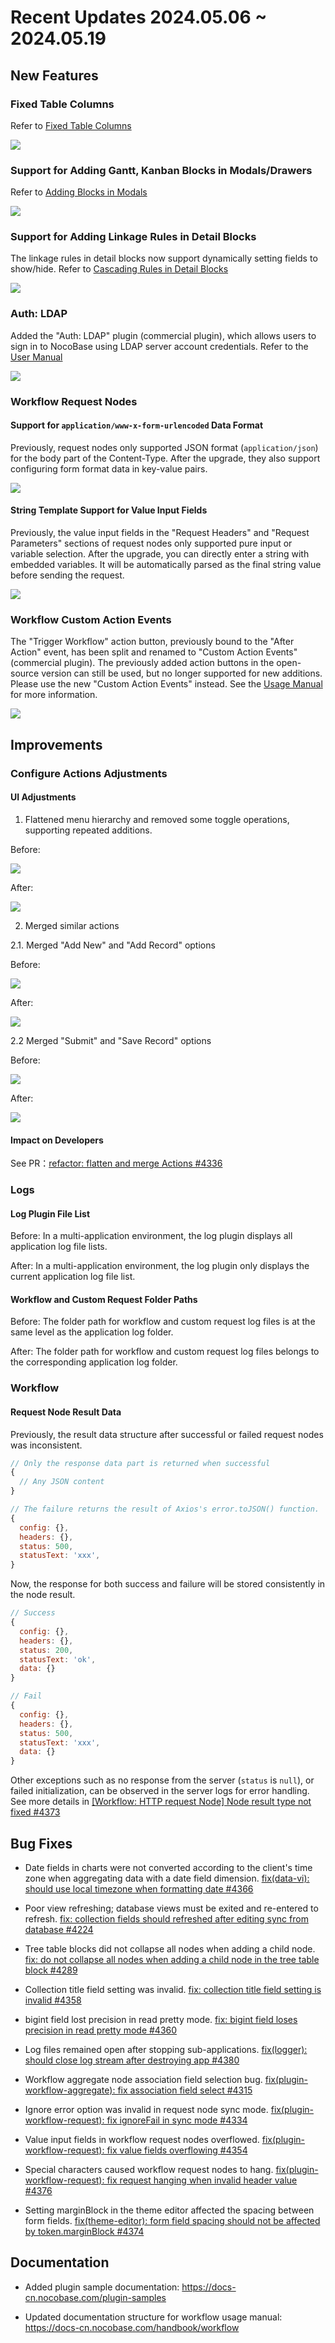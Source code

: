 # Recent Updates 2024.05.06 ~ 2024.05.19

## New Features

### Fixed Table Columns

Refer to [Fixed Table Columns](https://docs-cn.nocobase.com/handbook/ui/fields/generic/table-column#%E5%9B%BA%E5%AE%9A%E5%88%97)

<img src="https://nocobase-docs.oss-cn-beijing.aliyuncs.com/202405191512587.png"/>

### Support for Adding Gantt, Kanban Blocks in Modals/Drawers

Refer to [Adding Blocks in Modals](https://docs-cn.nocobase.com/handbook/ui/pop-up)

<img src="https://nocobase-docs.oss-cn-beijing.aliyuncs.com/202405191512280.png"/>

### Support for Adding Linkage Rules in Detail Blocks

The linkage rules in detail blocks now support dynamically setting fields to show/hide. Refer to [Cascading Rules in Detail Blocks](https://docs-cn.nocobase.com/handbook/ui/blocks/data-blocks/details#%E8%81%94%E5%8A%A8%E8%A7%84%E5%88%99)

<img src="https://nocobase-docs.oss-cn-beijing.aliyuncs.com/202405191513781.png"/>

### Auth: LDAP

Added the "Auth: LDAP" plugin (commercial plugin), which allows users to sign in to NocoBase using LDAP server account credentials. Refer to the [User Manual](https://docs-cn.nocobase.com/handbook/auth-ldap)

<img src="https://nocobase-docs.oss-cn-beijing.aliyuncs.com/202405191513995.png"/>

### Workflow Request Nodes

#### Support for `application/www-x-form-urlencoded` Data Format

Previously, request nodes only supported JSON format (`application/json`) for the body part of the Content-Type. After the upgrade, they also support configuring form format data in key-value pairs.

<img src="https://nocobase-docs.oss-cn-beijing.aliyuncs.com/202405191514472.png"/>

#### String Template Support for Value Input Fields

Previously, the value input fields in the "Request Headers" and "Request Parameters" sections of request nodes only supported pure input or variable selection. After the upgrade, you can directly enter a string with embedded variables. It will be automatically parsed as the final string value before sending the request.

<img src="https://nocobase-docs.oss-cn-beijing.aliyuncs.com/202405191514748.png"/>

### Workflow Custom Action Events

The "Trigger Workflow" action button, previously bound to the "After Action" event, has been split and renamed to "Custom Action Events" (commercial plugin). The previously added action buttons in the open-source version can still be used, but no longer supported for new additions. Please use the new "Custom Action Events" instead. See the [Usage Manual](https://docs-cn.nocobase.com/handbook/workflow/plugins/custom-action-trigger) for more information.

<img src="https://nocobase-docs.oss-cn-beijing.aliyuncs.com/202405191515770.png"/>

## Improvements

### Configure Actions Adjustments

#### UI Adjustments

1. Flattened menu hierarchy and removed some toggle operations, supporting repeated additions.

Before:

<img src="https://nocobase-docs.oss-cn-beijing.aliyuncs.com/202405191516585.png"/>

After:

<img src="https://nocobase-docs.oss-cn-beijing.aliyuncs.com/202405191516026.png"/>

2. Merged similar actions

2.1. Merged "Add New" and "Add Record" options

Before:

<img src="https://nocobase-docs.oss-cn-beijing.aliyuncs.com/202405191516874.png"/>

After:

<img src="https://nocobase-docs.oss-cn-beijing.aliyuncs.com/202405191516737.png"/>

2.2 Merged "Submit" and "Save Record" options

Before:

<img src="https://nocobase-docs.oss-cn-beijing.aliyuncs.com/202405191517966.png"/>

After:

<img src="https://nocobase-docs.oss-cn-beijing.aliyuncs.com/202405191517078.png"/>

#### Impact on Developers

See PR：<a href="https://github.com/nocobase/nocobase/pull/4336" target="_blank">refactor: flatten and merge Actions #4336</a>

### Logs

#### Log Plugin File List

Before: In a multi-application environment, the log plugin displays all application log file lists.

After: In a multi-application environment, the log plugin only displays the current application log file list.

#### Workflow and Custom Request Folder Paths

Before: The folder path for workflow and custom request log files is at the same level as the application log folder.

After: The folder path for workflow and custom request log files belongs to the corresponding application log folder.

### Workflow

#### Request Node Result Data

Previously, the result data structure after successful or failed request nodes was inconsistent.

```js
// Only the response data part is returned when successful
{
  // Any JSON content
}

// The failure returns the result of Axios's error.toJSON() function.
{
  config: {},
  headers: {},
  status: 500,
  statusText: 'xxx',
}
```

Now, the response for both success and failure will be stored consistently in the node result.

```js
// Success
{
  config: {},
  headers: {},
  status: 200,
  statusText: 'ok',
  data: {}
}

// Fail
{
  config: {},
  headers: {},
  status: 500,
  statusText: 'xxx',
  data: {}
}
```

Other exceptions such as no response from the server (`status` is `null`), or failed initialization, can be observed in the server logs for error handling. See more details in <a href="https://github.com/nocobase/nocobase/issues/4373" target="_blank">[Workflow: HTTP request Node] Node result type not fixed #4373</a>

## Bug Fixes

- Date fields in charts were not converted according to the client's time zone when aggregating data with a date field dimension. <a href="https://github.com/nocobase/nocobase/pull/4366" target="_blank">fix(data-vi): should use local timezone when formatting date #4366</a>

- Poor view refreshing; database views must be exited and re-entered to refresh. <a href="https://github.com/nocobase/nocobase/pull/4224" target="_blank">fix: collection fields should refreshed after editing sync from database #4224</a>

- Tree table blocks did not collapse all nodes when adding a child node. <a href="https://github.com/nocobase/nocobase/pull/4289" target="_blank">fix: do not collapse all nodes when adding a child node in the tree table block #4289</a>

- Collection title field setting was invalid. <a href="https://github.com/nocobase/nocobase/pull/4358" target="_blank">fix: collection title field setting is invalid #4358</a>

- bigint field lost precision in read pretty mode. <a href="https://github.com/nocobase/nocobase/pull/4360" target="_blank">fix: bigint field loses precision in read pretty mode #4360</a>

- Log files remained open after stopping sub-applications. <a href="https://github.com/nocobase/nocobase/pull/4380" target="_blank">fix(logger): should close log stream after destroying app #4380</a>

- Workflow aggregate node association field selection bug. <a href="https://github.com/nocobase/nocobase/pull/4315" target="_blank">fix(plugin-workflow-aggregate): fix association field select #4315</a>

- Ignore error option was invalid in request node sync mode. <a href="https://github.com/nocobase/nocobase/pull/4334" target="_blank">fix(plugin-workflow-request): fix ignoreFail in sync mode #4334</a>

- Value input fields in workflow request nodes overflowed. <a href="https://github.com/nocobase/nocobase/pull/4353" target="_blank">fix(plugin-workflow-request): fix value fields overflowing #4354</a>

- Special characters caused workflow request nodes to hang. <a href="https://github.com/nocobase/nocobase/pull/4376" target="_blank">fix(plugin-workflow-request): fix request hanging when invalid header value #4376</a>

- Setting marginBlock in the theme editor affected the spacing between form fields. <a href="https://github.com/nocobase/nocobase/pull/4374" target="_blank">fix(theme-editor): form field spacing should not be affected by token.marginBlock #4374</a>

## Documentation

- Added plugin sample documentation: https://docs-cn.nocobase.com/plugin-samples

- Updated documentation structure for workflow usage manual: https://docs-cn.nocobase.com/handbook/workflow
